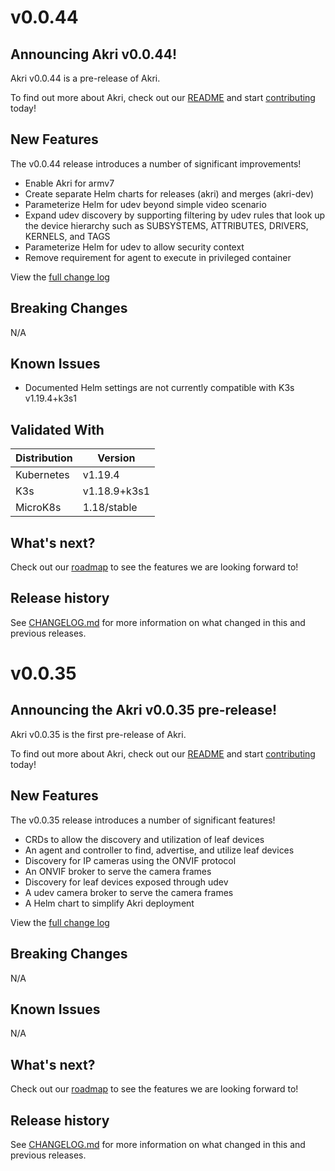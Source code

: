 # v0.0.44

## Announcing Akri v0.0.44!
Akri v0.0.44 is a pre-release of Akri.

To find out more about Akri, check out our [README](https://github.com/deislabs/akri/blob/main/README.md) and start [contributing](https://github.com/deislabs/akri/blob/main/docs/contributing.md) today!

## New Features
The v0.0.44 release introduces a number of significant improvements!

* Enable Akri for armv7
* Create separate Helm charts for releases (akri) and merges (akri-dev)
* Parameterize Helm for udev beyond simple video scenario
* Expand udev discovery by supporting filtering by udev rules that look up the device hierarchy such as SUBSYSTEMS, ATTRIBUTES, DRIVERS, KERNELS, and TAGS
* Parameterize Helm for udev to allow security context
* Remove requirement for agent to execute in privileged container

View the [full change log](https://github.com/deislabs/akri/compare/v0.0.35...v0.0.44)

## Breaking Changes
N/A

## Known Issues
* Documented Helm settings are not currently compatible with K3s v1.19.4+k3s1

## Validated With

| Distribution | Version |
|---|---|
| Kubernetes | v1.19.4 |
| K3s | v1.18.9+k3s1 |
| MicroK8s | 1.18/stable |

## What's next?
Check out our [roadmap](https://github.com/deislabs/akri/blob/main/docs/roadmap.md) to see the features we are looking forward to!

## Release history
See [CHANGELOG.md](https://github.com/deislabs/akri/blob/v0.0.44/CHANGELOG.md) for more information on what changed in this and previous releases.


# v0.0.35

## Announcing the Akri v0.0.35 pre-release!
Akri v0.0.35 is the first pre-release of Akri.

To find out more about Akri, check out our [README](https://github.com/deislabs/akri/blob/main/README.md) and start [contributing](https://github.com/deislabs/akri/blob/main/docs/contributing.md) today!

## New Features
The v0.0.35 release introduces a number of significant features!

* CRDs to allow the discovery and utilization of leaf devices
* An agent and controller to find, advertise, and utilize leaf devices
* Discovery for IP cameras using the ONVIF protocol
* An ONVIF broker to serve the camera frames
* Discovery for leaf devices exposed through udev
* A udev camera broker to serve the camera frames
* A Helm chart to simplify Akri deployment

View the [full change log](https://github.com/deislabs/akri/commits/v0.0.35)

## Breaking Changes
N/A

## Known Issues
N/A

## What's next?
Check out our [roadmap](https://github.com/deislabs/akri/blob/main/docs/roadmap.md) to see the features we are looking forward to!

## Release history
See [CHANGELOG.md](https://github.com/deislabs/akri/blob/v0.0.35/CHANGELOG.md) for more information on what changed in this and previous releases.
